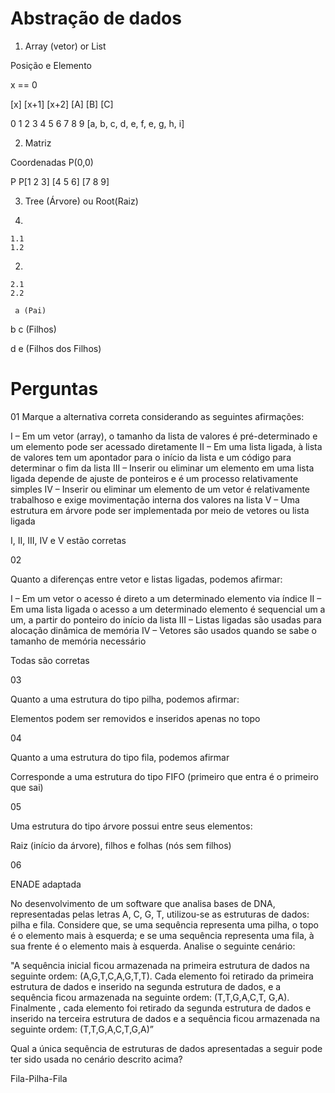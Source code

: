 # Abstração de dados

1. Array (vetor) or List

Posição e Elemento

x == 0

[x] [x+1] [x+2] 
[A]  [B]   [C]

 0  1  2  3  4  5  6  7  8  9
[a, b, c, d, e, f, e, g, h, i]

2. Matriz

Coordenadas P(0,0)

  P
P[1 2 3]
 [4 5 6]
 [7 8 9]

3. Tree (Árvore) ou Root(Raiz)

  1.
    1.1
    1.2
  2.
    2.1
    2.2

     a (Pai)

  b     c (Filhos)

d         e (Filhos dos Filhos)


# Perguntas

01 Marque a alternativa correta considerando as seguintes afirmações:

I – Em um vetor (array), o tamanho da lista de valores é pré-determinado e um elemento pode ser acessado diretamente
II – Em uma lista ligada, à lista de valores tem um apontador para o início da lista e um código para determinar o fim da lista
III – Inserir ou eliminar um elemento em uma lista ligada depende de ajuste de ponteiros e é um processo relativamente simples
IV – Inserir ou eliminar um elemento de um vetor é relativamente trabalhoso e exige movimentação interna dos valores na lista
V – Uma estrutura em árvore pode ser implementada por meio de vetores ou lista ligada

I, II, III, IV e V estão corretas​


02 

Quanto a diferenças entre vetor e listas ligadas, podemos afirmar:

I – Em um vetor o acesso é direto a um determinado elemento via índice
II – Em uma lista ligada o acesso a um determinado elemento é sequencial um a um, a partir do ponteiro do início da lista
III – Listas ligadas são usadas para alocação dinâmica de memória
IV – Vetores são usados quando se sabe o tamanho de memória necessário

Todas são corretas


03

Quanto a uma estrutura do tipo pilha, podemos afirmar:

Elementos podem ser removidos e inseridos apenas no topo​


04

Quanto a uma estrutura do tipo fila, podemos afirmar

Corresponde a uma estrutura do tipo FIFO (primeiro que entra é o primeiro que sai)​


05

Uma estrutura do tipo árvore possui entre seus elementos:

Raiz (início da árvore), filhos e folhas (nós sem filhos)


06

ENADE adaptada

No desenvolvimento de um software que analisa bases de DNA, representadas pelas letras A, C, G, T, utilizou-se as estruturas de dados: pilha e fila. Considere que, se uma sequência representa uma pilha, o topo é o elemento mais à esquerda; e se uma sequência representa uma fila, à sua frente é o elemento mais à esquerda. Analise o seguinte cenário:

"A sequência inicial ficou armazenada na primeira estrutura de dados na seguinte ordem: (A,G,T,C,A,G,T,T). Cada elemento foi retirado da primeira estrutura de dados e inserido na segunda estrutura de dados, e a sequência ficou armazenada na seguinte ordem: (T,T,G,A,C,T, G,A). Finalmente , cada elemento foi retirado da segunda estrutura de dados e inserido na terceira estrutura de dados e a sequência ficou armazenada na seguinte ordem: (T,T,G,A,C,T,G,A)”

Qual a única sequência de estruturas de dados apresentadas a seguir pode ter sido usada no cenário descrito acima?

Fila-Pilha-Fila​
